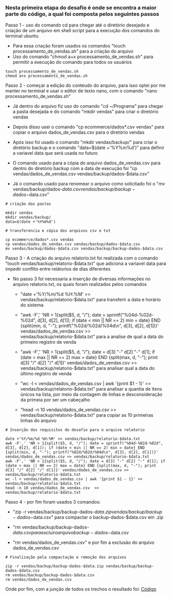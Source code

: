 ### Nesta primeira etapa do desafio é onde se encontra a maior parte do código, a qual foi composta pelos seguintes passos

Passo 1 - uso do comando cd para chegar até o diretório desejado e criação de um arquivo em shell script para a execução dos comandos do terminal ubuntu

 - Para essa criação foram usados os comandos "touch processamento_de_vendas.sh" para a criação do arquivo
 - Uso do comando "chmod a+x processamento_de_vendas.sh" para permitir a execução do comando para todos os usuários

```
touch processamento_de_vendas.sh
chmod a+x processamento_de_vendas.sh
 ```

Passo 2 - começar a edição do conteudo do arquivo, para isso optei por me manter no terminal e usar o editor de texto nano, com o comando "nano processamento_de_vendas.sh"

 - Já dentro do arquivo fiz uso do comando "cd ~/Programa" para chegar a pasta desejada e do comando "mkdir vendas" para criar o diretório vendas

 - Depois disso usei o comando "cp ecommerce/dados*.csv vendas" para copiar o arquivo dados_de_vendas.csv para o diretório vendas

 - Após isso foi usado o comando "mkdir vendas/backup/" para criar o diretório backup e o comando "data=$(date +'%Y%m%d')" para definir a variavel data que será usada no futuro

 - O comando usado para a cópia do arquivo dados_de_vendas.csv para dentro do diretório backup com a data de execução foi "cp vendas/dados_de_vendas.csv vendas/backup/dados-$data.csv"

 - Já o comando usado para renomear o arquivo como solicitado foi o "mv vendas/backup/dados-$data.csv vendas/backup/backup-dados-$data.csv"
```
# criação das pastas

mkdir vendas
mkdir vendas/backup/
data=$(date +'%Y%m%d')

# transferencia e cópia dos arquivos csv e txt

cp ecommerce/dados*.csv vendas
cp vendas/dados_de_vendas.csv vendas/backup/dados-$data.csv
mv vendas/backup/dados-$data.csv vendas/backup/backup-dados-$data.csv
```

Passo 3 - A criação do arquivo relatorio.txt foi realizada com o comando "touch vendas/backup/relatorio-$data.txt" que adiciona a variavel data para impedir conflito entre relátorios de dias diferentes
 
 - No passo 3 foi necessaria a inserção de diversas informações no arquivo relatorio.txt, os quais foram realizados pelos comandos
   - "date +'%Y/%m/%d %H:%M' >> vendas/backup/relatorio-$data.txt" para transferir a data e horário do sistema

   - "awk -F',' 'NR > 1{split($5, d, "/"); date = sprintf("%04d-%02d-%02d", d[3], d[2], d[1]); if (date < min || NR == 2) min = date} END {split(min, d, "-"); printf("%02d/%02d/%04d\n", d[3], d[2], d[1])}' vendas/dados_de_vendas.csv >> vendas/backup/relatorio-$data.txt" para a analise de qual a data do primeiro registro de venda

   - "awk -F',' 'NR > 1{split($5, d, "/"); date = d[3] "-" d[2] "-" d[1]; if (date > max || NR == 2) max = date} END {split(max, d, "-"); print d[3] "/" d[2] "/" d[1]}' vendas/dados_de_vendas.csv >> vendas/backup/relatorio-$data.txt" para analisar qual a data do último registro de venda

    - "wc -l < vendas/dados_de_vendas.csv | awk '{print $1 - 1}' >> vendas/backup/relatorio-$data.txt" para analisar a quantia de itens únicos na lista, por meio da contagem de linhas e desconsideração da primeia por ser um cabeçalho

    - "head -n 10 vendas/dados_de_vendas.csv  >> vendas/backup/relatorio-$data.txt" para copiar as 10 primeiras linhas do arquivo
```
# Inserção dos requisitos do desafio para o arquivo relatorio

date +'%Y/%m/%d %H:%M' >> vendas/backup/relatorio-$data.txt
awk -F',' 'NR > 1{split($5, d, "/"); date = sprintf("%04d-%02d-%02d", d[3], d[2], d[1]); if (date < min || NR == 2) min = date} END {split(min, d, "-"); printf("%02d/%02d/%04d\n", d[3], d[2], d[1])}' vendas/dados_de_vendas.csv >> vendas/backup/relatorio-$data.txt
awk -F',' 'NR > 1{split($5, d, "/"); date = d[3] "-" d[2] "-" d[1]; if (date > max || NR == 2) max = date} END {split(max, d, "-"); print d[3] "/" d[2] "/" d[1]}' vendas/dados_de_vendas.csv >> vendas/backup/relatorio-$data.txt
wc -l < vendas/dados_de_vendas.csv | awk '{print $1 - 1}' >> vendas/backup/relatorio-$data.txt
head -n 10 vendas/dados_de_vendas.csv  >> vendas/backup/relatorio-$data.txt
```

Passo 4 - por fim foram usados 3 comandos:

 - "zip -r vendas/backup/backup-dados-$data.zip vendas/backup/backup-dados-$data.csv" para compactar o backup-dados-$data.csv em .zip

 - "rm vendas/backup/backup-dados-$data.csv para excluir o arquivo backup-dados-$data.csv

 - "rm vendas/dados_de_vendas.csv" e por fim a exclusão do arquivo dados_de_vendas.csv

```
# Finalização pela compactação e remoção dos arquivos

zip -r vendas/backup/backup-dados-$data.zip vendas/backup/backup-dados-$data.csv
rm vendas/backup/backup-dados-$data.csv
rm vendas/dados_de_vendas.csv
```
Onde por fim, com a junção de todos os trechos o resultado foi:
[Código](https://github.com/RafaKammler/Compass-UOL/blob/main/Sprint%201/Desafios/Etapa%204/Etapa%204.1/%20processamento_de_vendas.sh)

 



